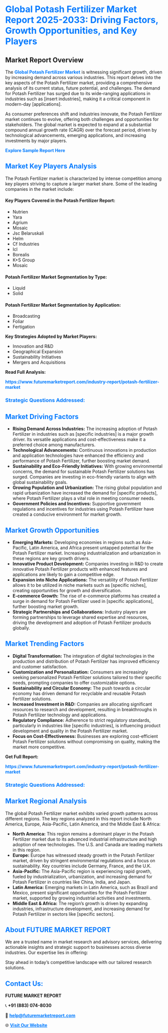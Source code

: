 <h1 style="color: #007BFF;">Global Potash Fertilizer Market Report 2025-2033: Driving Factors, Growth Opportunities, and Key Players</h1>

<section id="overview">
<h2>Market Report Overview</h2>
<p>The <a href="https://www.futuremarketreport.com/industry-report/potash-fertilizer-market" style="color: #007BFF; text-decoration: none;"><strong>Global Potash Fertilizer Market</strong></a> is witnessing significant growth, driven by increasing demand across various industries. This report delves into the key aspects of the Potash Fertilizer market, providing a comprehensive analysis of its current status, future potential, and challenges. The demand for Potash Fertilizer has surged due to its wide-ranging applications in industries such as [insert industries], making it a critical component in modern-day [applications].</p>
<p>As consumer preferences shift and industries innovate, the Potash Fertilizer market continues to evolve, offering both challenges and opportunities for stakeholders. The global market is expected to expand at a substantial compound annual growth rate (CAGR) over the forecast period, driven by technological advancements, emerging applications, and increasing investments by major players.</p>
</section>

<section id="overview">
<p><a href="https://www.futuremarketreport.com/request-sample/reportId=31201" style="color: #007BFF; text-decoration: none;"><strong>Explore Sample Report Here</strong></a></p>
</section>

<section id="key-players">
<h2 style="color: #007BFF;">Market Key Players Analysis</h2>
<p>The Potash Fertilizer market is characterized by intense competition among key players striving to capture a larger market share. Some of the leading companies in the market include:</p>
<h4>Key Players Covered in the Potash Fertilizer Report:</h4>
<ul><li>Nutrien</li><li>Yara</li><li>Agrium</li><li>Mosaic</li><li>Jsc Belaruskali</li><li>Helm</li><li>Cf Industries</li><li>Icl</li><li>Borealis</li><li>K+S Group</li><li>Mosaic</li></ul>
<h4>Potash Fertilizer Market Segmentation by Type:</h4>
<ul><li>Liquid</li><li>Solid</li></ul>

<h4>Potash Fertilizer Market Segmentation by Application:</h4>
<ul><li>Broadcasting</li><li>Foliar</li><li>Fertigation</li></ul>
<p><strong>Key Strategies Adopted by Market Players:</strong></p>
<ul>
<li>Innovation and R&D</li>
<li>Geographical Expansion</li>
<li>Sustainability Initiatives</li>
<li>Mergers and Acquisitions</li>
</ul>
</section>

<section>
<p><strong>Read Full Analysis: </strong></p><a href="https://www.futuremarketreport.com/industry-report/potash-fertilizer-market" style="color: #007BFF; text-decoration: none;"><strong>https://www.futuremarketreport.com/industry-report/potash-fertilizer-market</strong></a>
<h3 style="color: #007BFF;">Strategic Questions Addressed:</h3>
</section>

<section id="driving-factors">
<h2 style="color: #007BFF;">Market Driving Factors</h2>
<ul>
<li><strong>Rising Demand Across Industries:</strong> The increasing adoption of Potash Fertilizer in industries such as [specific industries] is a major growth driver. Its versatile applications and cost-effectiveness make it a preferred choice among manufacturers.</li>
<li><strong>Technological Advancements:</strong> Continuous innovations in production and application technologies have enhanced the efficiency and performance of Potash Fertilizer, further boosting market demand.</li>
<li><strong>Sustainability and Eco-Friendly Initiatives:</strong> With growing environmental concerns, the demand for sustainable Potash Fertilizer solutions has surged. Companies are investing in eco-friendly variants to align with global sustainability goals.</li>
<li><strong>Growing Population and Urbanization:</strong> The rising global population and rapid urbanization have increased the demand for [specific products], where Potash Fertilizer plays a vital role in meeting consumer needs.</li>
<li><strong>Government Policies and Incentives:</strong> Supportive government regulations and incentives for industries using Potash Fertilizer have created a conducive environment for market growth.</li>
</ul>
</section>

<section id="growth-opportunities">
<h2 style="color: #007BFF;">Market Growth Opportunities</h2>
<ul>
<li><strong>Emerging Markets:</strong> Developing economies in regions such as Asia-Pacific, Latin America, and Africa present untapped potential for the Potash Fertilizer market. Increasing industrialization and urbanization in these regions are key growth drivers.</li>
<li><strong>Innovative Product Development:</strong> Companies investing in R&D to create innovative Potash Fertilizer products with enhanced features and applications are likely to gain a competitive edge.</li>
<li><strong>Expansion into Niche Applications:</strong> The versatility of Potash Fertilizer allows it to be utilized in niche markets such as [specific niches], creating opportunities for growth and diversification.</li>
<li><strong>E-commerce Growth:</strong> The rise of e-commerce platforms has created a surge in demand for Potash Fertilizer used in [specific applications], further boosting market growth.</li>
<li><strong>Strategic Partnerships and Collaborations:</strong> Industry players are forming partnerships to leverage shared expertise and resources, driving the development and adoption of Potash Fertilizer products globally.</li>
</ul>
</section>

<section id="trending-factors">
<h2 style="color: #007BFF;">Market Trending Factors</h2>
<ul>
<li><strong>Digital Transformation:</strong> The integration of digital technologies in the production and distribution of Potash Fertilizer has improved efficiency and customer satisfaction.</li>
<li><strong>Customization and Personalization:</strong> Consumers are increasingly seeking personalized Potash Fertilizer solutions tailored to their specific needs, prompting companies to offer customizable options.</li>
<li><strong>Sustainability and Circular Economy:</strong> The push towards a circular economy has driven demand for recyclable and reusable Potash Fertilizer solutions.</li>
<li><strong>Increased Investment in R&D:</strong> Companies are allocating significant resources to research and development, resulting in breakthroughs in Potash Fertilizer technology and applications.</li>
<li><strong>Regulatory Compliance:</strong> Adherence to strict regulatory standards, particularly in industries like [specific industries], is influencing product development and quality in the Potash Fertilizer market.</li>
<li><strong>Focus on Cost-Effectiveness:</strong> Businesses are exploring cost-efficient Potash Fertilizer solutions without compromising on quality, making the market more competitive.</li>
</ul>
</section>

<section>
<p><strong>Get Full Report: </strong></p><a href="https://www.futuremarketreport.com/industry-report/potash-fertilizer-market" style="color: #007BFF; text-decoration: none;"><strong>https://www.futuremarketreport.com/industry-report/potash-fertilizer-market</strong></a>
<h3 style="color: #007BFF;">Strategic Questions Addressed:</h3>
</section>


<section id="regional-analysis">
<h2 style="color: #007BFF;">Market Regional Analysis</h2>
<p>The global Potash Fertilizer market exhibits varied growth patterns across different regions. The key regions analyzed in this report include North America, Europe, Asia-Pacific, Latin America, and the Middle East & Africa:</p>
<ul>
<li><strong>North America:</strong> This region remains a dominant player in the Potash Fertilizer market due to its advanced industrial infrastructure and high adoption of new technologies. The U.S. and Canada are leading markets in this region.</li>
<li><strong>Europe:</strong> Europe has witnessed steady growth in the Potash Fertilizer market, driven by stringent environmental regulations and a focus on sustainability. Key countries include Germany, France, and the U.K.</li>
<li><strong>Asia-Pacific:</strong> The Asia-Pacific region is experiencing rapid growth, fueled by industrialization, urbanization, and increasing demand for Potash Fertilizer in countries like China, India, and Japan.</li>
<li><strong>Latin America:</strong> Emerging markets in Latin America, such as Brazil and Mexico, present significant opportunities for the Potash Fertilizer market, supported by growing industrial activities and investments.</li>
<li><strong>Middle East & Africa:</strong> The region’s growth is driven by expanding industries, infrastructure development, and increasing demand for Potash Fertilizer in sectors like [specific sectors].</li>
</ul>
</section>

<footer>
<h2 style="color: #007BFF;">About FUTURE MARKET REPORT</h2>
<p>We are a trusted name in market research and advisory services, delivering actionable insights and strategic support to businesses across diverse industries. Our expertise lies in offering:</p>

<p>Stay ahead in today’s competitive landscape with our tailored research solutions.</p>

<h2 style="color: #007BFF;">Contact Us:</h2>
<p><strong>FUTURE MARKET REPORT</strong></p>
<p>📞 <strong>+91 (883) 074-8030</strong></p>
<p>📧 <strong><a href="mailto:help@futuremarketreport.com" style="color: #007BFF;">help@futuremarketreport.com</a></strong></p>
<p>🌐 <strong><a href="https://www.futuremarketreport.com/" style="color: #007BFF;">Visit Our Website</a></strong></p>
</footer>
